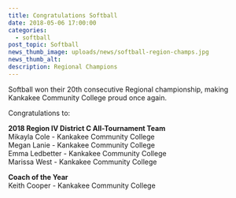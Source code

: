 ```yaml
---
title: Congratulations Softball
date: 2018-05-06 17:00:00
categories:
  - softball
post_topic: Softball
news_thumb_image: uploads/news/softball-region-champs.jpg
news_thumb_alt:
description: Regional Champions
---
```


Softball won their 20th consecutive Regional championship, making Kankakee Community College proud once again.&nbsp;

Congratulations to:

**2018 Region IV District C All-Tournament Team**<br>Mikayla Cole - Kankakee Community College<br>Megan Lanie - Kankakee Community College<br>Emma Ledbetter - Kankakee Community College<br>Marissa West - Kankakee Community College

**Coach of the Year**<br>Keith Cooper - Kankakee Community College
